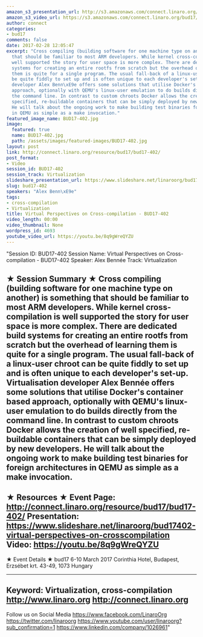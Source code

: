 ```yaml
---
amazon_s3_presentation_url: http://s3.amazonaws.com/connect.linaro.org/bud17/Presentations/BUD17-402%20Virtual%20perspectives%20on%20cross-compiling.pdf
amazon_s3_video_url: https://s3.amazonaws.com/connect.linaro.org/bud17/Videos/Thursday/BUD17-402%20Virtual%20Perspectives%20on%20Cross-compilation.mp4
author: connect
categories:
- bud17
comments: false
date: 2017-02-28 12:05:47
excerpt: "Cross compiling (building software for one machine type on another) is something
  that should be familiar to most ARM developers. While kernel cross-compilation is
  well supported the story for user space is more complex. There are dedicated build
  systems for creating an entire rootfs from scratch but the overhead of learning
  them is quite for a single program. The usual fall-back of a linux-user chroot can
  be quite fiddly to set up and is often unique to each developer's set-up.\nVirtualisation
  developer Alex Benn\xE9e offers some solutions that utilise Docker's container based
  approach, optionally with QEMU's linux-user emulation to do builds directly from
  the command line. In contrast to custom chroots Docker allows the creation of well
  specified, re-buildable containers that can be simply deployed by new developers.
  He will talk about the ongoing work to make building test binaries for foreign architectures
  in QEMU as simple as a make invocation."
featured_image_name: BUD17-402.jpg
image:
  featured: true
  name: BUD17-402.jpg
  path: /assets/images/featured-images/BUD17-402.jpg
layout: post
link: http://connect.linaro.org/resource/bud17/bud17-402/
post_format:
- Video
session_id: BUD17-402
session_track: Virtualization
slideshare_presentation_url: https://www.slideshare.net/linaroorg/bud17402-virtual-perspectives-on-crosscompilation
slug: bud17-402
speakers: "Alex Benn\xE9e"
tags:
- cross-compilation
- Virtualization
title: Virtual Perspectives on Cross-compilation - BUD17-402
video_length: 00:00
video_thumbnail: None
wordpress_id: 4693
youtube_video_url: https://youtu.be/8q9gWreQYZU
---
```


"Session ID: BUD17-402
Session Name: Virtual Perspectives on Cross-compilation - BUD17-402
Speaker: Alex Bennée
Track: Virtualization


★ Session Summary ★
Cross compiling (building software for one machine type on another) is something that should be familiar to most ARM developers. While kernel cross-compilation is well supported the story for user space is more complex. There are dedicated build systems for creating an entire rootfs from scratch but the overhead of learning them is quite for a single program. The usual fall-back of a linux-user chroot can be quite fiddly to set up and is often unique to each developer's set-up.
Virtualisation developer Alex Bennée offers some solutions that utilise Docker's container based approach, optionally with QEMU's linux-user emulation to do builds directly from the command line. In contrast to custom chroots Docker allows the creation of well specified, re-buildable containers that can be simply deployed by new developers. He will talk about the ongoing work to make building test binaries for foreign architectures in QEMU as simple as a make invocation.
---------------------------------------------------
★ Resources ★
Event Page: http://connect.linaro.org/resource/bud17/bud17-402/
Presentation: https://www.slideshare.net/linaroorg/bud17402-virtual-perspectives-on-crosscompilation
Video: https://youtu.be/8q9gWreQYZU
 ---------------------------------------------------

★ Event Details ★
bud17
6-10 March 2017
Corinthia Hotel, Budapest,
Erzsébet krt. 43-49,
1073 Hungary

---------------------------------------------------
Keyword: Virtualization, cross-compilation
http://www.linaro.org
http://connect.linaro.org
---------------------------------------------------
Follow us on Social Media
https://www.facebook.com/LinaroOrg
https://twitter.com/linaroorg
https://www.youtube.com/user/linaroorg?sub_confirmation=1
https://www.linkedin.com/company/1026961"